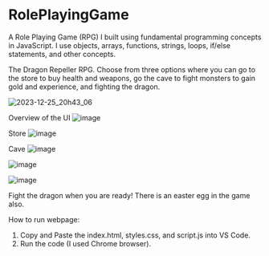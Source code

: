 # RolePlayingGame
A Role Playing Game (RPG) I built using fundamental programming concepts in JavaScript. I use objects, arrays, functions, strings, loops, if/else statements, and other concepts. 

The Dragon Repeller RPG. Choose from three options where you can go to the store to buy health and weapons, go the cave to fight monsters to gain gold and experience, and fighting the dragon. 

![2023-12-25_20h43_06](https://github.com/kylehraja/RolePlayingGame/assets/140476247/ac9bb72a-b6c5-42c7-8bb6-3541d2ee1d1a)

Overview of the UI
![image](https://github.com/kylehraja/RolePlayingGame/assets/140476247/b93ddabc-c3cd-43a9-a903-b4588aa62176)

Store
![image](https://github.com/kylehraja/RolePlayingGame/assets/140476247/e129261f-9916-4d9b-a4ee-5b28059c131e)

Cave
![image](https://github.com/kylehraja/RolePlayingGame/assets/140476247/ad490e71-6f83-4c86-b3bd-d50da169ed1c)

![image](https://github.com/kylehraja/RolePlayingGame/assets/140476247/5811330e-62d1-47f3-a4b3-d777cb47a557)

![image](https://github.com/kylehraja/RolePlayingGame/assets/140476247/16e76147-242f-42d6-9ef9-b6e104205d70)

Fight the dragon when you are ready! There is an easter egg in the game also.


How to run webpage:

1) Copy and Paste the index.html, styles.css, and script.js into VS Code.
2) Run the code (I used Chrome browser). 


